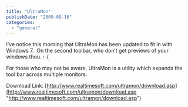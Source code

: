 ```yaml
---
title: "UltraMon"
publishDate: "2009-09-16"
categories: 
  - "general"
---
```


I’ve notice this morning that UltraMon has been updated to fit in with Windows 7.  On the second toolbar, who don’t get previews of your windows thou. :-(

For those who may not be aware, UltraMon is a utility which expands the tool bar across multiple monitors.

Download Link: [http://www.realtimesoft.com/ultramon/download.asp](http://www.realtimesoft.com/ultramon/download.asp "http://www.realtimesoft.com/ultramon/download.asp")
